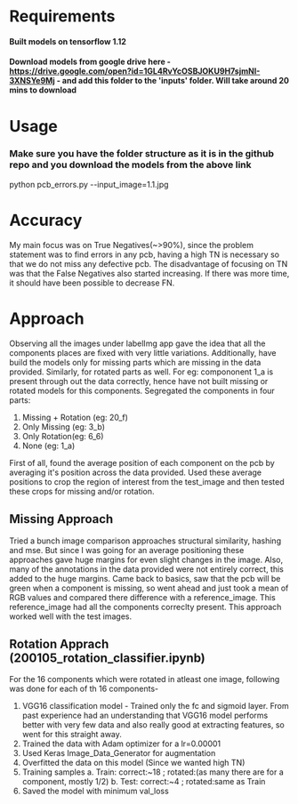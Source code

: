 # Requirements #
#### Built models on tensorflow 1.12
#### Download models from google drive here - https://drive.google.com/open?id=1GL4RvYcOSBJOKU9H7sjmNI-3XNSYe9Mj - and add this folder to the 'inputs' folder. Will take around 20 mins to download

# Usage 
### Make sure you have the folder structure as it is in the github repo and you download the models from the above link 
python pcb_errors.py --input_image=1.1.jpg

# Accuracy
My main focus was on True Negatives(~>90%), since the problem statement was to find errors in any pcb, having a high TN is necessary so that we do not miss any defective pcb. The disadvantage of focusing on TN was that the False Negatives also started increasing. If there was more time, it should have been possible to decrease FN.

# Approach
Observing all the images under labelImg app gave the idea that all the components places are fixed with very little variations. Additionally, have build the models only for missing parts which are missing in the data provided. Similarly, for rotated parts as well. For eg: compononent 1_a is present through out the data correctly, hence have not built missing or rotated models for this components.
Segregated the components in four parts:
1. Missing + Rotation (eg: 20_f)
2. Only Missing (eg: 3_b)
3. Only Rotation(eg: 6_6)
4. None (eg: 1_a)

First of all, found the average position of each component on the pcb by averaging it's position across the data provided. Used these average positions to crop the region of interest from the test_image and then tested these crops for missing and/or rotation.

## Missing Approach
Tried a bunch image comparison approaches structural similarity, hashing and mse. But since I was going for an average positioning these approaches gave huge margins for even slight changes in the image. Also, many of the annotations in the data provided were not entirely correct, this added to the huge margins. Came back to basics, saw that the pcb will be green when a component is missing, so went ahead and just took a mean of RGB values and compared there difference with a reference_image. This reference_image had all the components correclty present. This approach worked well with the test images. 

## Rotation Apprach (200105_rotation_classifier.ipynb)
For the 16 components which were rotated in atleast one image, following was done for each of th 16 components-
1. VGG16 classification model - Trained only the fc and sigmoid layer. From past experience had an understanding that VGG16 model performs better with very few data and also really good at extracting features, so went for this straight away. 
2. Trained the data with Adam optimizer for a lr=0.00001
3. Used Keras Image_Data_Generator for augmentation
4. Overfitted the data on this model (Since we wanted high TN)
5. Training samples
  a. Train: correct:~18 ; rotated:(as many there are for a component, mostly 1/2)
  b. Test: correct:~4 ; rotated:same as Train
6. Saved the model with minimum val_loss
